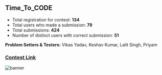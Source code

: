## Time_To_CODE

* Total registration for contest: **134**
* Total users who made a submission: **79**
* Total submissions: **424**
* Number of distinct users with correct submission: **51**

**Problem Setters & Testers:** Vikas Yadav, Keshav Kumar, Lalit Singh, Priyam

### [Contest Link](https://www.codechef.com/TTOE2020)

![banner](TTOE2020_banner.jpeg)
